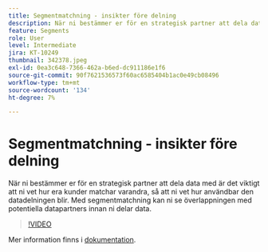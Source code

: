```yaml
---
title: Segmentmatchning - insikter före delning
description: När ni bestämmer er för en strategisk partner att dela data med är det viktigt att ni vet hur era kunder matchar varandra, så att ni vet hur användbar den datadelningen blir. Segmentmatchning gör att ni kan se överlappningen med potentiella datapartners innan ni delar data, och också slutföra tvåvägsdelningen av data med dessa partners.
feature: Segments
role: User
level: Intermediate
jira: KT-10249
thumbnail: 342378.jpeg
exl-id: 0ea3c648-7366-462a-b6ed-dc911186e1f6
source-git-commit: 90f7621536573f60ac6585404b1ac0e49cb08496
workflow-type: tm+mt
source-wordcount: '134'
ht-degree: 7%

---
```


# Segmentmatchning - insikter före delning

När ni bestämmer er för en strategisk partner att dela data med är det viktigt att ni vet hur era kunder matchar varandra, så att ni vet hur användbar den datadelningen blir. Med segmentmatchning kan ni se överlappningen med potentiella datapartners innan ni delar data.

>[!VIDEO](https://video.tv.adobe.com/v/342378/?quality=12&learn=on)

Mer information finns i [dokumentation](https://experienceleague.adobe.com/docs/experience-platform/segmentation/ui/segment-match/overview.html?lang=sv).
